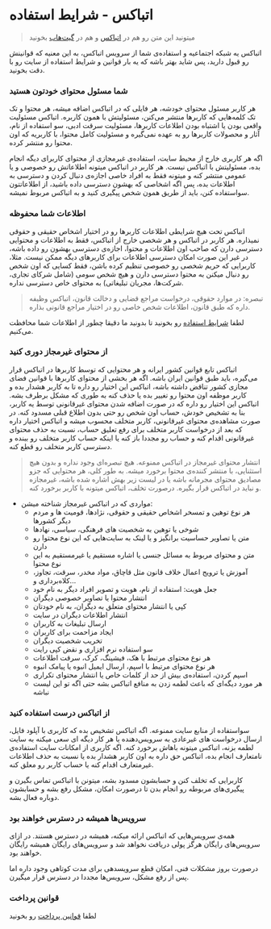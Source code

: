 اتباکس - شرایط استفاده
======================

>میتونید این متن رو هم در [اتباکس](https://atbox.io/pages/tos) و هم در [گیت‌هاب](https://github.com/Atbox/legal/tree/master/terms-of-service) بخونید

اتباکس یه شبکه اجتماعیه و استفاده‌ی شما از سرویس اتباکس، به این معنیه که قوانینش رو قبول دارید، پس شاید بهتر باشه که یه بار قوانین و شرایط استفاده از سایت رو با دقت بخونید.

### شما مسئول محتوای خودتون هستید ###

هر کاربر مسئول محتوای خودشه، هر فایلی که در اتباکس اضافه میشه، هر محتوا و تک تک کلمه‌هایی که کاربرها منتشر می‌کنن، مسئولیتش با همون کاربره. اتباکس مسئولیت واقعی بودن یا اشتباه بودن اطلاعات کاربرها، مسئولیت سرقت ادبی، سو استفاده از نام، آثار و محصولات کاربرها رو به عهده نمی‌گیره و مسئولیت کامل محتوا، با کاربریه که اون محتوا رو منتشر کرده.

اگه هر کاربری خارج از محیط سایت، استفاده‌ی غیرمجازی از محتوای کاربرای دیگه انجام بده، مسئولیتش با اتباکس نیست. هر کاربر در اتباکس میتونه اطلاعاتش رو خصوصی و یا عمومی منتشر کنه و میتونه فقط به افراد خاصی اجازه‌ی دنبال کردن و دسترسی به اطلاعات بده، پس اگه اشخاصی که بهشون دسترسی داده باشید، از اطلاعاتتون سواستفاده کنن، باید از طریق همون شخص پیگیری کنید و به اتباکس مربوط نمیشه.

### اطلاعات شما محفوظه ###

اتباکس تحت هیچ شرایطی اطلاعات کاربرها رو در اختیار اشخاص حقیقی و حقوقی نمیذاره. هر کاربر در اتباکس و هر شخصی خارج از اتباکس، فقط به اطلاعات و محتوایی دسترسی دارن که صاحب اون اطلاعات و محتوا، اجازه‌ی دسترسی بهشون رو داده باشه، در غیر این صورت امکان دسترسی اطلاعات برای کاربرهای دیگه ممکن نیست. مثلا، کاربرایی که حریم شخصی رو خصوصی تنظیم کرده باشن، فقط کسایی که اون شخص رو دنبال میکنن به محتوا دسترسی دارن و هیچ شخص سومی (شامل شرکای تجاری، شرکت‌ها، مجریان تبلیغاتی) به محتوای خاص دسترسی نداره.

> تبصره: در موارد حقوقی، درخواست مراجع قضایی و دخالت قانون، اتباکس وظیفه داره که طبق قانون، اطلاعات شخص خاصی رو در اختیار مراجع قانونی بذاره.

لطفا [شرایط استفاده](https://github.com/Atbox/legal/tree/master/privacy-policy) رو بخونید تا بدونید ما دقیقا چطور از اطلاعات شما محافظت می‌کنیم.

### از محتوای غیرمجاز دوری کنید ###

اتباکس تابع قوانین کشور ایرانه و هر محتوایی که توسط کاربرها در اتباکس قرار می‌گیره، باید طبق قوانین ایران باشه. اگه هر بخشی از محتوای کاربرها با قوانین فضای مجازی کشور تناقض داشته باشه، اتباکس این اختیار رو داره تا به کاربر هشدار بده و کاربر موظفه اون محتوا رو تغییر بده یا حذف کنه به طوری که مشکل برطرف بشه. اتباکس این اختیار رو داره که در صورت اضافه شدن محتوای غیرقانونی توسط یه کاربر، بنا به تشخیص خودش، حساب اون شخص رو حتی بدون اطلاع قبلی مسدود کنه. در صورت مشاهده‌ی محتوای غیرقانونی، کاربر متخلف محسوب میشه و اتباکس اختیار داره که بعد از درخواست کاربر متخلف برای رفع تعلیق حساب، نسبت به حذف محتوای غیرقانونی اقدام کنه و حساب رو مجددا باز کنه یا اینکه حساب کاربر متخلف رو ببنده و دسترسی کاربر متخلف رو قطع کنه.

> انتشار محتوای غیرمجاز در اتباکس ممنوعه. هیچ تبصره‌ای وجود نداره و بدون هیچ استثنایی، با منتشر کننده‌ی محتوا برخورد میشه. به طور کلی، هر محتوایی که جزو مصادیق محتوای مجرمانه باشه یا در لیست زیر بهش اشاره شده باشه، غیرمجازه و نباید در اتباکس قرار بگیره. درصورت تخلف، اتباکس میتونه با کاربر برخورد کنه.


* مواردی که در اتباکس غیرمجاز شناخته میشن:
  * هر نوع توهین و تمسخر اشخاص حقیقی و حقوقی، نژادها، قومیت ها و مردم دیگر کشورها
  * شوخی یا توهین به شخصیت های فرهنگی، سیاسی، نهادها
  * متن یا تصاویر حساسیت برانگیز و یا لینک به سایت‌هایی که این نوع محتوا رو دارن
  * متن و محتوای مربوط به مسائل جنسی یا اشاره مستقیم یا غیرمستقیم به این نوع محتوا
  * آموزش یا ترویج اعمال خلاف قانون مثل قاچاق، مواد مخدر، سرقت، تجاوز، کلاه‌برداری و... 
  * جعل هویت: استفاده از نام، هویت و تصویر افراد دیگر به نام خود
  * انتشار محتوا یا تصاویر خصوصی دیگران
  * کپی یا انتشار محتوای متعلق به دیگران، به نام خودتان
  * انتشار اطلاعات دیگران در سایت
  * ارسال تبلیغات به کاربران
  * ایجاد مزاحمت برای کاربران
  * تخریب شخصیت دیگران
  * سو استفاده نرم افزاری و نقض کپی رایت
  * هر نوع محتوای مرتبط با هک، فیشینگ، کرک، سرقت اطلاعات
  * هر نوع محتوای مرتبط با اسپم، ارسال ایمیل انبوه یا پیامک انبوه
  * اسپم کردن، استفاده‌ی بیش از حد از کلمات خاص یا انتشار محتوای تکراری
  * هر مورد دیگه‌ای که باعث لطمه زدن به منافع اتباکس بشه حتی اگه تو این لیست نباشه

### از اتباکس درست استفاده کنید ###

سواستفاده از منابع سایت ممنوعه. اگه اتباکس تشخیص بده که کاربری با آپلود فایل، ارسال درخواست های غیرعادی به سرویس‌دهنده یا هر کار دیگه ای سعی میکنه به سایت لطمه بزنه، اتباکس میتونه باهاش برخورد کنه. اگه کاربری از امکانات سایت استفاده‌ی نامتعارف انجام بده، اتباکس حق داره به اون کاربر هشدار بده یا نسبت به حذف اطلاعات غیرمتعارف اقدام کنه یا حساب کاربر رو معلق کنه.

کاربرایی که تخلف کنن و حسابشون مسدود بشه، میتونن با اتباکس تماس بگیرن و پیگیری‌های مربوطه رو انجام بدن تا درصورت امکان، مشکل رفع بشه و حسابشون دوباره فعال بشه.

### سرویس‌ها همیشه در دسترس خواهند بود ###

همه‌ی سرویس‌هایی که اتباکس ارائه میکنه، همیشه در دسترس هستند. در ازای سرویس‌های رایگان هرگز پولی دریافت نخواهد شد و سرویس‌های رایگان همیشه رایگان خواهند بود.

درصورت بروز مشکلات فنی، امکان قطع سرویسدهی برای مدت کوتاهی وجود داره اما پس از رفع مشکل، سرویس‌ها مجددا در دسترس قرار میگیرن.

### قوانین پرداخت ###

لطفا [قوانین پرداخت](https://github.com/Atbox/legal/tree/master/payment-terms) رو بخونید
